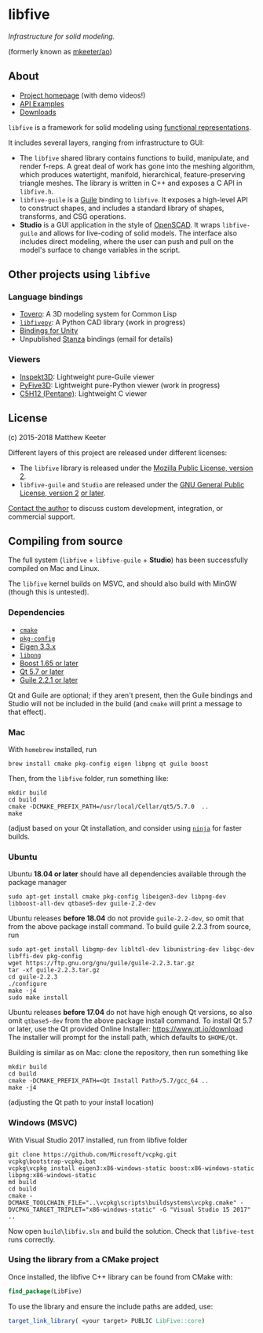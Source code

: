 # libfive
*Infrastructure for solid modeling.*

(formerly known as [mkeeter/ao](https://github.com/mkeeter/ao))

## About
- [Project homepage](https://libfive.com) (with demo videos!)
- [API Examples](https://libfive.com/examples)
- [Downloads](https://libfive.com/download)

`libfive` is a framework for solid modeling using
[functional representations](https://en.wikipedia.org/wiki/Function_representation).

It includes several layers, ranging from infrastructure to GUI:

- The `libfive` shared library contains functions to build, manipulate, and render f-reps.
A great deal of work has gone into the meshing algorithm,
which produces watertight, manifold,
hierarchical, feature-preserving triangle meshes.
The library is written in C++ and exposes a C API in `libfive.h`.
- `libfive-guile` is a [Guile](https://www.gnu.org/software/guile/)
binding to `libfive`.
It exposes a high-level API to construct shapes,
and includes a standard library
of shapes, transforms, and CSG operations.
- **Studio** is a GUI application in the style of
[OpenSCAD](http://www.openscad.org/).
It wraps `libfive-guile` and allows for live-coding of solid models.
The interface also includes direct modeling,
where the user can push and pull on the model's surface
to change variables in the script.

## Other projects using `libfive`
### Language bindings
- [Tovero](https://common-lisp.net/project/tovero/): A 3D modeling system for Common Lisp
- [`libfivepy`](https://gitlab.com/rcmz0/libfivepy): A Python CAD library (work in progress)
- [Bindings for Unity](https://github.com/zalo/libfive-unity)
- Unpublished [Stanza](http://lbstanza.org/) bindings (email for details)

### Viewers
- [Inspekt3D](https://gitlab.com/kavalogic-inc/inspekt3d): Lightweight pure-Guile viewer
- [PyFive3D](https://gitlab.com/kavalogic-inc/pyfive3d): Lightweight pure-Python viewer (work in progress)
- [C5H12 (Pentane)](https://gitlab.com/kavalogic-inc/C5H12): Lightweight C viewer

## License
(c) 2015-2018 Matthew Keeter

Different layers of this project are released under different licenses:
- The `libfive` library is released under the
  [Mozilla Public License, version 2](https://www.mozilla.org/en-US/MPL/2.0/).
- `libfive-guile` and `Studio` are released under the
  [GNU General Public License, version 2](https://www.gnu.org/licenses/old-licenses/gpl-2.0-standalone.html)
  [or later](https://www.gnu.org/licenses/gpl-3.0-standalone.html).

[Contact the author](matt.j.keeter@gmail.com)
to discuss custom development, integration,
or commercial support.

## Compiling from source
The full system (`libfive` + `libfive-guile` + **Studio**)
has been successfully compiled on Mac and Linux.

The `libfive` kernel builds on MSVC,
and should also build with MinGW (though this is untested).

### Dependencies
- [`cmake`](https://cmake.org/)
- [`pkg-config`](https://www.freedesktop.org/wiki/Software/pkg-config/)
- [Eigen 3.3.x](http://eigen.tuxfamily.org/index.php?title=Main_Page)
- [`libpng`](http://www.libpng.org/pub/png/libpng.html)
- [Boost 1.65 or later](https://www.boost.org)
- [Qt 5.7 or later](https://www.qt.io)
- [Guile 2.2.1 or later](https://www.gnu.org/software/guile/)

Qt and Guile are optional; if they aren't present, then
the Guile bindings and Studio will not be included in the build
(and `cmake` will print a message to that effect).

### Mac
With `homebrew` installed, run
```
brew install cmake pkg-config eigen libpng qt guile boost
```

Then, from the `libfive` folder, run something like:
```
mkdir build
cd build
cmake -DCMAKE_PREFIX_PATH=/usr/local/Cellar/qt5/5.7.0  ..
make
```
(adjust based on your Qt installation,
and consider using [`ninja`](https://ninja-build.org/) for faster builds.


### Ubuntu

Ubuntu __18.04 or later__ should have all dependencies available through the package manager
```
sudo apt-get install cmake pkg-config libeigen3-dev libpng-dev libboost-all-dev qtbase5-dev guile-2.2-dev 
```

Ubuntu releases __before 18.04__ do not provide `guile-2.2-dev`, so omit that from the above package install command.
To build guile 2.2.3 from source, run
```
sudo apt-get install libgmp-dev libltdl-dev libunistring-dev libgc-dev libffi-dev pkg-config
wget https://ftp.gnu.org/gnu/guile/guile-2.2.3.tar.gz 
tar -xf guile-2.2.3.tar.gz
cd guile-2.2.3
./configure
make -j4
sudo make install
```

Ubuntu releases __before 17.04__ do not have high enough Qt versions, so also omit `qtbase5-dev` from the above package install command.
To install Qt 5.7 or later, use the Qt provided Online Installer: https://www.qt.io/download
The installer will prompt for the install path, which defaults to `$HOME/Qt`.

Building is similar as on Mac: clone the repository, then run something like
```
mkdir build
cd build
cmake -DCMAKE_PREFIX_PATH=<Qt Install Path>/5.7/gcc_64 ..
make -j4
```
(adjusting the Qt path to your install location)

### Windows (MSVC)
With Visual Studio 2017 installed, run from libfive folder
```
git clone https://github.com/Microsoft/vcpkg.git
vcpkg\bootstrap-vcpkg.bat
vcpkg\vcpkg install eigen3:x86-windows-static boost:x86-windows-static libpng:x86-windows-static
md build
cd build
cmake -DCMAKE_TOOLCHAIN_FILE="..\vcpkg\scripts\buildsystems\vcpkg.cmake" -DVCPKG_TARGET_TRIPLET="x86-windows-static" -G "Visual Studio 15 2017" ..
```
Now open `build\libfiv.sln` and build the solution. Check that `libfive-test` runs correctly.

### Using the library from a CMake project
Once installed, the libfive C++ library can be found from CMake with:
```cmake
find_package(LibFive)
```
To use the library and ensure the include paths are added, use:
```cmake
target_link_library( <your target> PUBLIC LibFive::core)
```